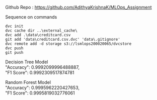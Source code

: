 Github Repo : https://github.com/AdithyaKrishnaK/MLOps_Assignment

Sequence on commands
```
dvc init
dvc cache dir ..\external_cache\
dvc add .\data\creditcard.csv
git add 'data\creditcard.csv.dvc' 'data\.gitignore'
dvc remote add -d storage s3://lsmlops200020065/dvcstore
dvc push
git push
```
Decision Tree Model <br/>
"Accuracy": 0.9992099996488887, <br/>
"F1 Score": 0.9992309517874781

Random Forest Model <br/>
"Accuracy": 0.9995962220427653, <br/>
"F1 Score": 0.9995819032776061
